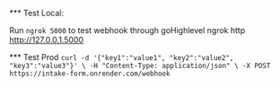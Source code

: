 *** Test Local:

Run `ngrok 5000` to test webhook through goHighlevel
ngrok http http://127.0.0.1.5000


*** Test Prod
`
curl -d '{"key1":"value1", "key2":"value2", "key3":"value3"}' \
 -H "Content-Type: application/json" \
 -X POST https://intake-form.onrender.com/webhook
 `

